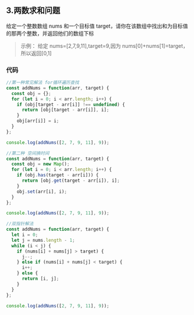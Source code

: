 <!--
 * @Author: tf
 * @Date: 2021-03-25 17:39:27
 * @LastEditTime: 2021-03-25 17:43:50
 * @Description: 这是一段描述
-->

## 3.两数求和问题

给定一个整数数组 nums 和一个目标值 target，请你在该数组中找出和为目标值的那两个整数，并返回他们的数组下标

> 示例： 给定 nums=[2,7,9,11],target=9,因为 nums[0]+nums[1]=target，所以返回[0,1]

### 代码

```js
//第一种常见解法 for循环遍历查找
const addNums = function(arr, target) {
  const obj = {};
  for (let i = 0; i < arr.length; i++) {
    if (obj[target - arr[i]] !== undefined) {
      return [obj[target - arr[i]], i];
    }
    obj[arr[i]] = i;
  }
};

console.log(addNums([2, 7, 9, 11], 9));

//第二种 空间换时间
const addNums = function(arr, target) {
  const obj = new Map();
  for (let i = 0; i < arr.length; i++) {
    if (obj.has(target - arr[i])) {
      return [obj.get(target - arr[i]), i];
    }
    obj.set(arr[i], i);
  }
};

console.log(addNums([2, 7, 9, 11], 9));

//双指针解法
const addNums = function(arr, target) {
  let i = 0;
  let j = nums.length - 1;
  while (i < j) {
    if (nums[i] + nums[j] > target) {
      j--;
    } else if (nums[i] + nums[j] < target) {
      i++;
    } else {
      return [i, j];
    }
  }
};

console.log(addNums([2, 7, 9, 11], 9));
```
